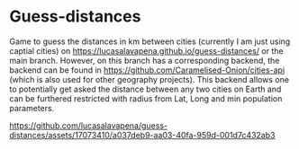 # Guess-distances

Game to guess the distances in km between cities (currently I am just using captial cities) on https://lucasalavapena.github.io/guess-distances/ or the main branch. However, on this branch has a corresponding backend, the backend can be found in https://github.com/Caramelised-Onion/cities-api (which is also used for other geography projects). This backend allows one to potentially get asked the distance between any two cities on Earth and can be furthered restricted with radius from Lat, Long and min population parameters.


https://github.com/lucasalavapena/guess-distances/assets/17073410/a037deb9-aa03-40fa-959d-001d7c432ab3



